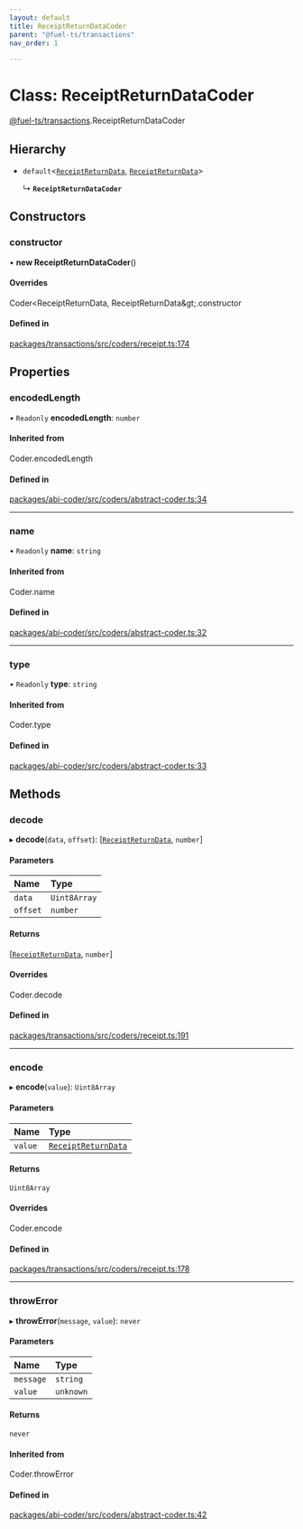 ```yaml
---
layout: default
title: ReceiptReturnDataCoder
parent: "@fuel-ts/transactions"
nav_order: 1

---
```


# Class: ReceiptReturnDataCoder

[@fuel-ts/transactions](../index.md).ReceiptReturnDataCoder

## Hierarchy

- `default`<[`ReceiptReturnData`](../index.md#receiptreturndata), [`ReceiptReturnData`](../index.md#receiptreturndata)\>

  ↳ **`ReceiptReturnDataCoder`**

## Constructors

### constructor

• **new ReceiptReturnDataCoder**()

#### Overrides

Coder&lt;ReceiptReturnData, ReceiptReturnData\&gt;.constructor

#### Defined in

[packages/transactions/src/coders/receipt.ts:174](https://github.com/FuelLabs/fuels-ts/blob/master/packages/transactions/src/coders/receipt.ts#L174)

## Properties

### encodedLength

• `Readonly` **encodedLength**: `number`

#### Inherited from

Coder.encodedLength

#### Defined in

[packages/abi-coder/src/coders/abstract-coder.ts:34](https://github.com/FuelLabs/fuels-ts/blob/master/packages/abi-coder/src/coders/abstract-coder.ts#L34)

___

### name

• `Readonly` **name**: `string`

#### Inherited from

Coder.name

#### Defined in

[packages/abi-coder/src/coders/abstract-coder.ts:32](https://github.com/FuelLabs/fuels-ts/blob/master/packages/abi-coder/src/coders/abstract-coder.ts#L32)

___

### type

• `Readonly` **type**: `string`

#### Inherited from

Coder.type

#### Defined in

[packages/abi-coder/src/coders/abstract-coder.ts:33](https://github.com/FuelLabs/fuels-ts/blob/master/packages/abi-coder/src/coders/abstract-coder.ts#L33)

## Methods

### decode

▸ **decode**(`data`, `offset`): [[`ReceiptReturnData`](../index.md#receiptreturndata), `number`]

#### Parameters

| Name | Type |
| :------ | :------ |
| `data` | `Uint8Array` |
| `offset` | `number` |

#### Returns

[[`ReceiptReturnData`](../index.md#receiptreturndata), `number`]

#### Overrides

Coder.decode

#### Defined in

[packages/transactions/src/coders/receipt.ts:191](https://github.com/FuelLabs/fuels-ts/blob/master/packages/transactions/src/coders/receipt.ts#L191)

___

### encode

▸ **encode**(`value`): `Uint8Array`

#### Parameters

| Name | Type |
| :------ | :------ |
| `value` | [`ReceiptReturnData`](../index.md#receiptreturndata) |

#### Returns

`Uint8Array`

#### Overrides

Coder.encode

#### Defined in

[packages/transactions/src/coders/receipt.ts:178](https://github.com/FuelLabs/fuels-ts/blob/master/packages/transactions/src/coders/receipt.ts#L178)

___

### throwError

▸ **throwError**(`message`, `value`): `never`

#### Parameters

| Name | Type |
| :------ | :------ |
| `message` | `string` |
| `value` | `unknown` |

#### Returns

`never`

#### Inherited from

Coder.throwError

#### Defined in

[packages/abi-coder/src/coders/abstract-coder.ts:42](https://github.com/FuelLabs/fuels-ts/blob/master/packages/abi-coder/src/coders/abstract-coder.ts#L42)
